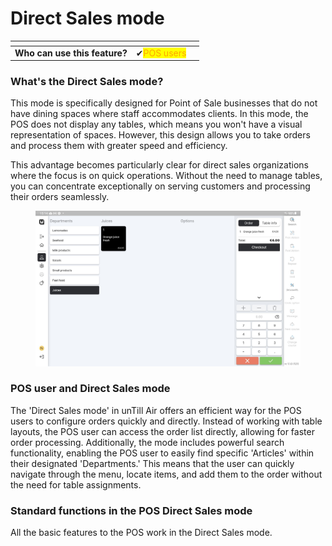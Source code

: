 # Direct Sales mode

<table data-card-size="large" data-view="cards"><thead><tr><th></th><th></th><th></th></tr></thead><tbody><tr><td><strong>Who can use this feature?</strong></td><td><span data-gb-custom-inline data-tag="emoji" data-code="2714">✔</span><mark style="color:orange;">POS users</mark></td><td></td></tr></tbody></table>

### What's the Direct Sales mode?

This mode is specifically designed for Point of Sale businesses that do not have dining spaces where staff accommodates clients. In this mode, the POS does not display any tables, which means you won't have a visual representation of spaces. However, this design allows you to take orders and process them with greater speed and efficiency.&#x20;

This advantage becomes particularly clear for direct sales organizations where the focus is on quick operations. Without the need to manage tables, you can concentrate exceptionally on serving customers and processing their orders seamlessly.&#x20;

<figure><img src="../../.gitbook/assets/6065c780-8e98-40fb-8bfa-0ecf94ed65bf (1).jpg" alt=""><figcaption></figcaption></figure>

### POS user and Direct Sales mode

The 'Direct Sales mode' in unTill Air offers an efficient way for the POS users to configure orders quickly and directly. Instead of working with table layouts, the POS user can access the order list directly, allowing for faster order processing. Additionally, the mode includes powerful search functionality, enabling the POS user to easily find specific 'Articles' within their designated 'Departments.' This means that the user can quickly navigate through the menu, locate items, and add them to the order without the need for table assignments.

### Standard functions in the POS Direct Sales mode

All the basic features to the POS work in the Direct Sales mode.&#x20;
